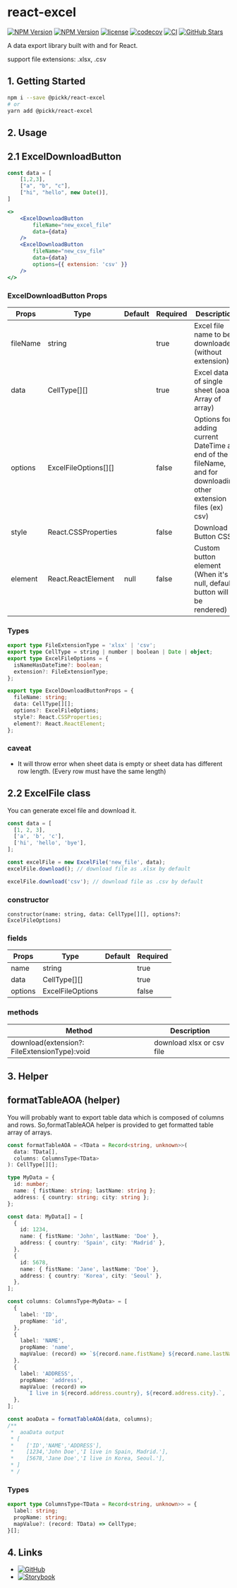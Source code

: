 # react-excel

[![NPM Version](https://img.shields.io/bundlephobia/min/@pickk/react-excel)](https://www.npmjs.com/package/@pickk/react-excel)
[![NPM Version](https://img.shields.io/npm/v/@pickk/react-excel)](https://www.npmjs.com/package/@pickk/react-excel)
[![license](https://img.shields.io/npm/l/@pickk/react-excel)](https://github.com/DEV-MUGLES/react-excel/blob/master/LICENSE)
[![codecov](https://codecov.io/gh/DEV-MUGLES/react-excel/branch/master/graph/badge.svg?token=JMAOQ5VL5T)](https://codecov.io/gh/DEV-MUGLES/react-excel)
[![CI](https://img.shields.io/github/workflow/status/DEV-MUGLES/react-excel/CI?label=CI)](https://github.com/DEV-MUGLES/react-excel/actions/workflows/ci.yml)
[![GitHub Stars](https://img.shields.io/github/stars/DEV-MUGLES/react-excel?style=social)](https://github.com/DEV-MUGLES/react-excel)

A data export library built with and for React.

support file extensions: .xlsx, .csv

## 1. Getting Started

```bash
npm i --save @pickk/react-excel
# or
yarn add @pickk/react-excel
```

## 2. Usage

## 2.1 ExcelDownloadButton

```jsx
const data = [
    [1,2,3],
    ["a", "b", "c"],
    ["hi", "hello", new Date()],
]

<>
    <ExcelDownloadButton
        fileName="new_excel_file"
        data={data}
    />
    <ExcelDownloadButton
        fileName="new_csv_file"
        data={data}
        options={{ extension: 'csv' }}
    />
</>
```

### ExcelDownloadButton Props

| Props    | Type                 | Default | Required | Description                                                                                                     |
| -------- | -------------------- | ------- | -------- | --------------------------------------------------------------------------------------------------------------- |
| fileName | string               |         | true     | Excel file name to be downloaded (without extension)                                                            |
| data     | CellType[][]         |         | true     | Excel data of single sheet (aoa: Array of array)                                                                |
| options  | ExcelFileOptions[][] |         | false    | Options for adding current DateTime at end of the fileName, and for downloading other extension files (ex) csv) |
| style    | React.CSSProperties  |         | false    | Download Button CSS                                                                                             |
| element  | React.ReactElement   | null    | false    | Custom button element (When it's null, default button will be rendered)                                         |

### Types

```ts
export type FileExtensionType = 'xlsx' | 'csv';
export type CellType = string | number | boolean | Date | object;
export type ExcelFileOptions = {
  isNameHasDateTime?: boolean;
  extension?: FileExtensionType;
};

export type ExcelDownloadButtonProps = {
  fileName: string;
  data: CellType[][];
  options?: ExcelFileOptions;
  style?: React.CSSProperties;
  element?: React.ReactElement;
};
```

### caveat

- It will throw error when sheet data is empty or sheet data has different row length.
  (Every row must have the same length)

## 2.2 ExcelFile class

You can generate excel file and download it.

```js
const data = [
  [1, 2, 3],
  ['a', 'b', 'c'],
  ['hi', 'hello', 'bye'],
];

const excelFile = new ExcelFile('new_file', data);
excelFile.download(); // download file as .xlsx by default

excelFile.download('csv'); // download file as .csv by default
```

### constructor

```
constructor(name: string, data: CellType[][], options?: ExcelFileOptions)
```

### fields

| Props   | Type             | Default | Required |
| ------- | ---------------- | ------- | -------- |
| name    | string           |         | true     |
| data    | CellType[][]     |         | true     |
| options | ExcelFileOptions |         | false    |

### methods

| Method                                       | Description               |
| -------------------------------------------- | ------------------------- |
| download(extension?: FileExtensionType):void | download xlsx or csv file |

## 3. Helper

## formatTableAOA (helper)

You will probably want to export table data which is composed of columns and rows.
So,formatTableAOA helper is provided to get formatted table array of arrays.

```ts
const formatTableAOA = <TData = Record<string, unknown>>(
  data: TData[],
  columns: ColumnsType<TData>
): CellType[][];
```

```ts
type MyData = {
  id: number;
  name: { fistName: string; lastName: string };
  address: { country: string; city: string };
};

const data: MyData[] = [
  {
    id: 1234,
    name: { fistName: 'John', lastName: 'Doe' },
    address: { country: 'Spain', city: 'Madrid' },
  },
  {
    id: 5678,
    name: { fistName: 'Jane', lastName: 'Doe' },
    address: { country: 'Korea', city: 'Seoul' },
  },
];

const columns: ColumnsType<MyData> = [
  {
    label: 'ID',
    propName: 'id',
  },
  {
    label: 'NAME',
    propName: 'name',
    mapValue: (record) => `${record.name.fistName} ${record.name.lastName}`,
  },
  {
    label: 'ADDRESS',
    propName: 'address',
    mapValue: (record) =>
      `I live in ${record.address.country}, ${record.address.city}.`,
  },
];

const aoaData = formatTableAOA(data, columns);
/**
 *  aoaData output
 * [
 *    ['ID','NAME','ADDRESS'],
 *    [1234,'John Doe','I live in Spain, Madrid.'],
 *    [5678,'Jane Doe','I live in Korea, Seoul.'],
 * ]
 * /
```

### Types

```ts
export type ColumnsType<TData = Record<string, unknown>> = {
  label: string;
  propName: string;
  mapValue?: (record: TData) => CellType;
}[];
```

## 4. Links

- [![GitHub](https://img.shields.io/badge/-Github-333333)](https://github.com/DEV-MUGLES/react-excel)
- [![Storybook](https://img.shields.io/badge/-Storybook-ff69b4)](https://dev-mugles.github.io/react-excel/)
